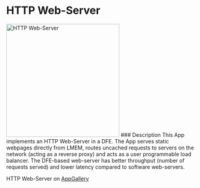 # HTTP Web-Server
<img src="http://appgallery.maxeler.com/v0.1/app/Low-Latency%20HTTP%20Web-Server/icon" alt="HTTP Web-Server" height="300" width="300">
### Description
This App implements an HTTP Web-Server in a DFE. The App serves static webpages directly from LMEM, routes uncached requests to servers on the network (acting as a reverse proxy) and acts as a user programmable load balancer. The DFE-based web-server has better throughput (number of requests served) and lower latency compared to software web-servers.


HTTP Web-Server on [AppGallery](http://appgallery.maxeler.com/) 
